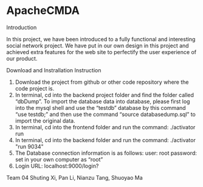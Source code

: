 # ApacheCMDA

Introduction

In this project, we have been introduced to a fully functional and interesting social network project. We have put in our own design in this project and achieved extra features for the web site to perfectify the user experience of our product.

Download and Instrallation Instruction

1. Download the project from github or other code repository where the code project is. 
2. In terminal, cd into the backend project folder and find the folder called “dbDump”. To import the database data into database, please first log into the mysql shell and use the “testdb” database by  this  command “use  testdb;” and  then  use  the  command “source  databasedump.sql”  to  import the original data. 
3. In terminal, cd into the frontend folder and run the command: ./activator run
4. In terminal, cd into the backend folder and run the command:   ./activator "run 9034"
5. The Database connection information is as follows: user: root password: set in your own computer as “root”
6. Login URL: localhost:9000/login? 


Team 04
Shuting Xi, Pan Li, Nianzu Tang, Shuoyao Ma
